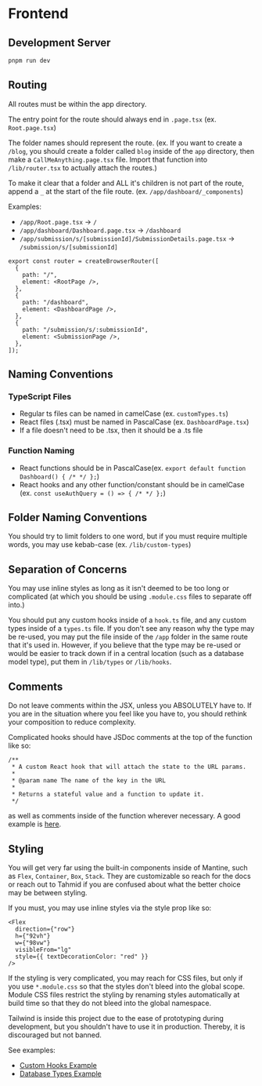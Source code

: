 # Frontend

## Development Server

```bash
pnpm run dev
```

## Routing

All routes must be within the app directory.

The entry point for the route should always end in `.page.tsx` (ex. `Root.page.tsx`)

The folder names should represent the route. (ex. If you want to create a `/blog`, you should create a folder called `blog` inside of the `app` directory, then make a `CallMeAnything.page.tsx` file. Import that function into `/lib/router.tsx` to actually attach the routes.)

To make it clear that a folder and ALL it's children is not part of the route, append a `_` at the start of the file route. (ex. `/app/dashboard/_components`)

Examples:

- `/app/Root.page.tsx` → `/`
- `/app/dashboard/Dashboard.page.tsx` → `/dashboard`
- `/app/submission/s/[submissionId]/SubmissionDetails.page.tsx` → `/submission/s/[submissionId]`

```tsx
export const router = createBrowserRouter([
  {
    path: "/",
    element: <RootPage />,
  },
  {
    path: "/dashboard",
    element: <DashboardPage />,
  },
  {
    path: "/submission/s/:submissionId",
    element: <SubmissionPage />,
  },
]);
```

## Naming Conventions

### TypeScript Files

- Regular ts files can be named in camelCase (ex. `customTypes.ts`)
- React files (.tsx) must be named in PascalCase (ex. `DashboardPage.tsx`)
- If a file doesn't need to be .tsx, then it should be a .ts file

### Function Naming

- React functions should be in PascalCase(ex. `export default function Dashboard() { /* */ };`)
- React hooks and any other function/constant should be in camelCase (ex. `const useAuthQuery = () => { /* */ };`)

## Folder Naming Conventions

You should try to limit folders to one word, but if you must require multiple words, you may use kebab-case (ex. `/lib/custom-types`)

## Separation of Concerns

You may use inline styles as long as it isn't deemed to be too long or complicated (at which you should be using `.module.css` files to separate off into.)

You should put any custom hooks inside of a `hook.ts` file, and any custom types inside of a `types.ts` file. If you don't see any reason why the type may be re-used, you may put the file inside of the `/app` folder in the same route that it's used in. However, if you believe that the type may be re-used or would be easier to track down if in a central location (such as a database model type), put them in `/lib/types` or `/lib/hooks`.

## Comments

Do not leave comments within the JSX, unless you ABSOLUTELY have to. If you are in the situation where you feel like you have to, you should rethink your composition to reduce complexity.

Complicated hooks should have JSDoc comments at the top of the function like so:

```tsx
/**
 * A custom React hook that will attach the state to the URL params.
 *
 * @param name The name of the key in the URL
 *
 * Returns a stateful value and a function to update it.
 */
```

as well as comments inside of the function wherever necessary. A good example is [here](https://github.com/tahminator/codebloom/tree/main/js/src/lib/hooks/useUrlState.ts).

## Styling

You will get very far using the built-in components inside of Mantine, such as `Flex`, `Container`, `Box`, `Stack`. They are customizable so reach for the docs or reach out to Tahmid if you are confused about what the better choice may be between styling.

If you must, you may use inline styles via the style prop like so:

```tsx
<Flex
  direction={"row"}
  h={"92vh"}
  w={"98vw"}
  visibleFrom="lg"
  style={{ textDecorationColor: "red" }}
/>
```

If the styling is very complicated, you may reach for CSS files, but only if you use `*.module.css` so that the styles don't bleed into the global scope. Module CSS files restrict the styling by renaming styles automatically at build time so that they do not bleed into the global namespace.

Tailwind is inside this project due to the ease of prototyping during development, but you shouldn't have to use it in production. Thereby, it is discouraged but not banned.

See examples:

- [Custom Hooks Example](https://github.com/tahminator/codebloom/tree/main/js/src/app/dashboard/hooks.ts)
- [Database Types Example](https://github.com/tahminator/codebloom/tree/main/js/src/lib/types/db)
